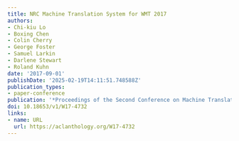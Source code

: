 ```yaml
---
title: NRC Machine Translation System for WMT 2017
authors:
- Chi-kiu Lo
- Boxing Chen
- Colin Cherry
- George Foster
- Samuel Larkin
- Darlene Stewart
- Roland Kuhn
date: '2017-09-01'
publishDate: '2025-02-19T14:11:51.748588Z'
publication_types:
- paper-conference
publication: '*Proceedings of the Second Conference on Machine Translation*'
doi: 10.18653/v1/W17-4732
links:
- name: URL
  url: https://aclanthology.org/W17-4732
---
```

